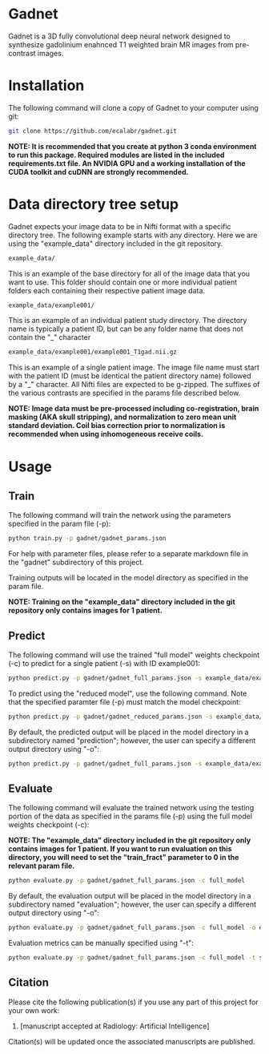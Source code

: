 # Gadnet
Gadnet is a 3D fully convolutional deep neural network designed to synthesize gadolinium enahnced T1 weighted brain MR images from pre-contrast images.

# Installation
The following command will clone a copy of Gadnet to your computer using git:
```bash
git clone https://github.com/ecalabr/gadnet.git
```

**NOTE: It is recommended that you create at python 3 conda environment to run this package. Required modules are listed in the included requirements.txt file. An NVIDIA GPU and a working installation of the CUDA toolkit and cuDNN are strongly recommended.**

# Data directory tree setup
Gadnet expects your image data to be in Nifti format with a specific directory tree. The following example starts with any directory. Here we are using the "example_data" directory included in the git repository.

```bash
example_data/
```
This is an example of the base directory for all of the image data that you want to use. This folder should contain one or more individual patient folders each containing their respective patient image data.

```bash
example_data/example001/
```
This is an example of an individual patient study directory. The directory name is typically a patient ID, but can be any folder name that does not contain the "_" character

```bash
example_data/example001/example001_T1gad.nii.gz
```
This is an example of a single patient image. The image file name must start with the patient ID (must be identical the patient directory name) followed by a "_" character. All Nifti files are expected to be g-zipped. The suffixes of the various contrasts are specified in the params file described below.

**NOTE: Image data must be pre-processed including co-registration, brain masking (AKA skull stripping), and normalization to zero mean unit standard deviation. Coil bias correction prior to normalization is recommended when using inhomogeneous receive coils.**

# Usage
## Train
The following command will train the network using the parameters specified in the param file (-p):
```bash
python train.py -p gadnet/gadnet_params.json
```
For help with parameter files, please refer to a separate markdown file in the "gadnet" subdirectory of this project.

Training outputs will be located in the model directory as specified in the param file.

**NOTE: Training on the "example_data" directory included in the git repository only contains images for 1 patient.**
 
## Predict
The following command will use the trained "full model" weights checkpoint (-c) to predict for a single patient (-s) with ID example001:
```bash
python predict.py -p gadnet/gadnet_full_params.json -s example_data/example001 -c full_model
```
To predict using the "reduced model", use the following command. Note that the specified paramter file (-p) must match the model checkpoint:
```bash
python predict.py -p gadnet/gadnet_reduced_params.json -s example_data/example001 -c reduced_model
```
By default, the predicted output will be placed in the model directory in a subdirectory named "prediction"; however, the user can specify a different output directory using "-o":
```bash
python predict.py -p gadnet/gadnet_full_params.json -s example_data/example001 -c full_model -o outputs/
```

## Evaluate
The following command will evaluate the trained network using the testing portion of the data as specified in the params file (-p) using the full model weights checkpoint (-c):

**NOTE: The "example_data" directory included in the git repository only contains images for 1 patient. If you want to run evaluation on this directory, you will need to set the "train_fract" parameter to 0 in the relevant param file.**

```bash
python evaluate.py -p gadnet/gadnet_full_params.json -c full_model
```
By default, the evaluation output will be placed in the model directory in a subdirectory named "evaluation"; however, the user can specify a different output directory using "-o":
```bash
python evaluate.py -p gadnet/gadnet_full_params.json -c full_model -o eval_outputs/
```
Evaluation metrics can be manually specified using "-t":
```bash
python evaluate.py -p gadnet/gadnet_full_params.json -c full_model -t smape ssim logac
```

## Citation
Please cite the following publication(s) if you use any part of this project for your own work:

1. [manuscript accepted at Radiology: Artificial Intelligence]

Citation(s) will be updated once the associated manuscripts are published.
